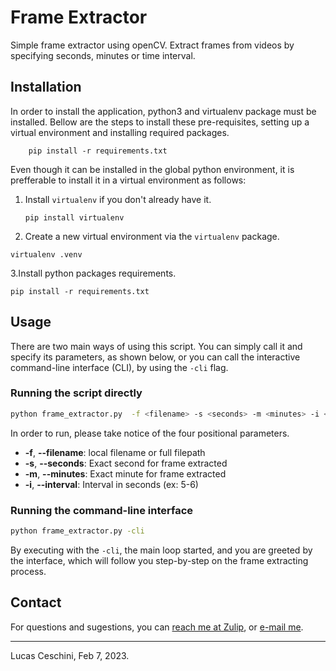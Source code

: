 # Frame Extractor

Simple frame extractor using openCV. Extract frames from videos by specifying seconds, minutes or time interval.

## Installation

In order to install the application, python3 and virtualenv package must be installed. Bellow are the steps to install these pre-requisites, setting up a virtual environment and installing required packages.

```python3
    pip install -r requirements.txt
```

Even though it can be installed in the global python environment, it is prefferable to install it in a virtual environment as follows:

1. Install ```virtualenv``` if you don't already have it.

    ```pip install virtualenv```

2. Create a new virtual environment via the ```virtualenv``` package.

```virtualenv .venv```

3.Install python packages requirements.

```pip install -r requirements.txt```

## Usage

There are two main ways of using this script. You can simply call it and specify its parameters, as shown below, or you can call the interactive command-line interface (CLI), by using the ```-cli``` flag.

### Running the script directly

```bash
python frame_extractor.py  -f <filename> -s <seconds> -m <minutes> -i <interval>
```

In order to run, please take notice of the four positional parameters.

* **-f**, **--filename**: local filename or full filepath
* **-s**, **--seconds**: Exact second for frame extracted
* **-m**, **--minutes**: Exact minute for frame extracted
* **-i**, **--interval**: Interval in seconds (ex: 5-6)

### Running the command-line interface

```bash
python frame_extractor.py -cli
```

By executing with the ```-cli```, the main loop started, and you are greeted by the interface, which will follow you step-by-step on the frame extracting process.

## Contact

For questions and sugestions, you can [reach me at Zulip](https://chat.pixforcemaps.com/#narrow/pm-with/18-lucas.ceschini), or [e-mail me](mailto:lucas.ceschini@pixforce.ai).
***

Lucas Ceschini, Feb 7, 2023.
